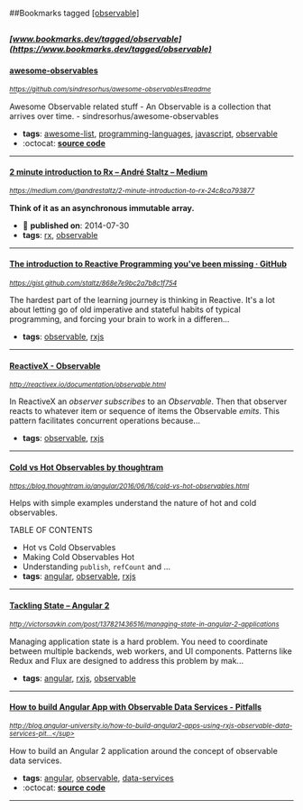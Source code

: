 ##Bookmarks tagged [[observable]](https://www.bookmarks.dev?q=[observable])

_<sup><sup>[www.bookmarks.dev/tagged/observable](https://www.bookmarks.dev/tagged/observable)</sup></sup>_
---
#### [awesome-observables](https://github.com/sindresorhus/awesome-observables#readme)
_<sup>https://github.com/sindresorhus/awesome-observables#readme</sup>_

Awesome Observable related stuff - An Observable is a collection that arrives over time. - sindresorhus/awesome-observables
* **tags**: [awesome-list](../tagged/awesome-list.md), [programming-languages](../tagged/programming-languages.md), [javascript](../tagged/javascript.md), [observable](../tagged/observable.md)
* :octocat: **[source code](https://github.com/sindresorhus/awesome-observables#readme)**
---
#### [2 minute introduction to Rx – André Staltz – Medium](https://medium.com/@andrestaltz/2-minute-introduction-to-rx-24c8ca793877)
_<sup>https://medium.com/@andrestaltz/2-minute-introduction-to-rx-24c8ca793877</sup>_

**Think of it as an asynchronous immutable array.**
* :calendar: **published on**: 2014-07-30
* **tags**: [rx](../tagged/rx.md), [observable](../tagged/observable.md)
---
#### [The introduction to Reactive Programming you've been missing · GitHub](https://gist.github.com/staltz/868e7e9bc2a7b8c1f754)
_<sup>https://gist.github.com/staltz/868e7e9bc2a7b8c1f754</sup>_

The hardest part of the learning journey is thinking in Reactive. It's a lot about letting go of old imperative and stateful habits of typical programming, and forcing your brain to work in a differen...
* **tags**: [observable](../tagged/observable.md), [rxjs](../tagged/rxjs.md)
---
#### [ReactiveX - Observable](http://reactivex.io/documentation/observable.html)
_<sup>http://reactivex.io/documentation/observable.html</sup>_

In ReactiveX an _observer subscribes_ to an _Observable_. Then that observer reacts to whatever item or sequence of items the Observable _emits_. This pattern facilitates concurrent operations because...
* **tags**: [observable](../tagged/observable.md), [rxjs](../tagged/rxjs.md)
---
#### [Cold vs Hot Observables by thoughtram](https://blog.thoughtram.io/angular/2016/06/16/cold-vs-hot-observables.html)
_<sup>https://blog.thoughtram.io/angular/2016/06/16/cold-vs-hot-observables.html</sup>_

Helps with simple examples understand the nature of hot and cold observables.

 TABLE OF CONTENTS
* Hot vs Cold Observables
* Making Cold Observables Hot
* Understanding `publish`, `refCount` and ...
* **tags**: [angular](../tagged/angular.md), [observable](../tagged/observable.md), [rxjs](../tagged/rxjs.md)
---
#### [Tackling State – Angular 2](http://victorsavkin.com/post/137821436516/managing-state-in-angular-2-applications)
_<sup>http://victorsavkin.com/post/137821436516/managing-state-in-angular-2-applications</sup>_

Managing application state is a hard problem. You need to coordinate between multiple backends, web workers, and UI components. Patterns like Redux and Flux are designed to address this problem by mak...
* **tags**: [angular](../tagged/angular.md), [rxjs](../tagged/rxjs.md), [observable](../tagged/observable.md)
---
#### [How to build Angular App with Observable Data Services - Pitfalls](http://blog.angular-university.io/how-to-build-angular2-apps-using-rxjs-observable-data-services-pitfalls-to-avoid/)
_<sup>http://blog.angular-university.io/how-to-build-angular2-apps-using-rxjs-observable-data-services-pit...</sup>_

How to build an Angular 2 application around the concept of observable data services. 
* **tags**: [angular](../tagged/angular.md), [observable](../tagged/observable.md), [data-services](../tagged/data-services.md)
* :octocat: **[source code](https://github.com/jhades/angular2-rxjs-observable-data-services/blob/master/src/state/TodoStore.ts)**
---
